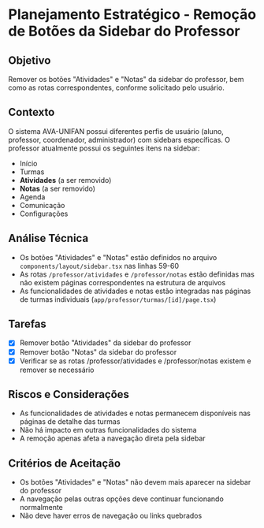 # Planejamento Estratégico - Remoção de Botões da Sidebar do Professor

## Objetivo
Remover os botões "Atividades" e "Notas" da sidebar do professor, bem como as rotas correspondentes, conforme solicitado pelo usuário.

## Contexto
O sistema AVA-UNIFAN possui diferentes perfis de usuário (aluno, professor, coordenador, administrador) com sidebars específicas. O professor atualmente possui os seguintes itens na sidebar:
- Início
- Turmas
- **Atividades** (a ser removido)
- **Notas** (a ser removido)
- Agenda
- Comunicação
- Configurações

## Análise Técnica
- Os botões "Atividades" e "Notas" estão definidos no arquivo `components/layout/sidebar.tsx` nas linhas 59-60
- As rotas `/professor/atividades` e `/professor/notas` estão definidas mas não existem páginas correspondentes na estrutura de arquivos
- As funcionalidades de atividades e notas estão integradas nas páginas de turmas individuais (`app/professor/turmas/[id]/page.tsx`)

## Tarefas

- [x] Remover botão "Atividades" da sidebar do professor
- [x] Remover botão "Notas" da sidebar do professor
- [x] Verificar se as rotas /professor/atividades e /professor/notas existem e remover se necessário

## Riscos e Considerações
- As funcionalidades de atividades e notas permanecem disponíveis nas páginas de detalhe das turmas
- Não há impacto em outras funcionalidades do sistema
- A remoção apenas afeta a navegação direta pela sidebar

## Critérios de Aceitação
- Os botões "Atividades" e "Notas" não devem mais aparecer na sidebar do professor
- A navegação pelas outras opções deve continuar funcionando normalmente
- Não deve haver erros de navegação ou links quebrados
